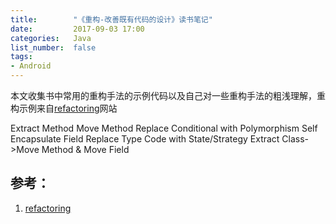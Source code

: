 ```yaml
---
title:        "《重构-改善既有代码的设计》读书笔记"
date:         2017-09-03 17:00
categories:   Java
list_number:  false
tags:
- Android
---
```


本文收集书中常用的重构手法的示例代码以及自己对一些重构手法的粗浅理解，重构示例来自[refactoring](https://refactoring.com/catalog/)网站
<!--more-->

Extract Method 
Move Method
Replace Conditional with Polymorphism 
Self Encapsulate Field 
Replace Type Code with State/Strategy 
Extract Class->Move Method & Move Field 
 
 
## 参考：
1. [refactoring](https://refactoring.com/catalog/)